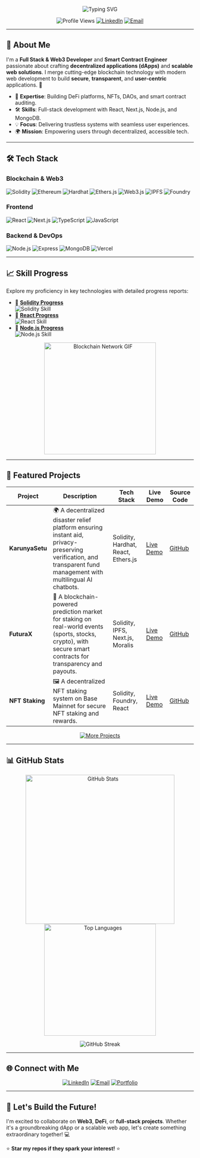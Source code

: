 <p align="center">
  <img src="https://readme-typing-svg.herokuapp.com?font=Fira+Code&size=28&pause=1000&color=00FF00&center=true&vCenter=true&width=600&lines=Hi,+I'm+Sribabu+Mandraju!;Full+Stack+%26+Web3+Developer;Smart+Contract+Engineer" alt="Typing SVG" />
</p>

<p align="center">
  <img src="https://komarev.com/ghpvc/?username=Sribabu-Mandraju&label=Profile+Views&color=brightgreen&style=flat-square" alt="Profile Views" />
  <a href="https://www.linkedin.com/in/sribabu-mandraju-590524233/"><img src="https://img.shields.io/badge/LinkedIn-Connect-blue?style=flat-square&logo=linkedin" alt="LinkedIn" /></a>
  <a href="mailto:sribabumandraju@gmail.com"><img src="https://img.shields.io/badge/Email-Contact-red?style=flat-square&logo=gmail" alt="Email" /></a>
</p>


---

## 🌟 **About Me**

I'm a **Full Stack & Web3 Developer** and **Smart Contract Engineer** passionate about crafting **decentralized applications (dApps)** and **scalable web solutions**. I merge cutting-edge blockchain technology with modern web development to build **secure**, **transparent**, and **user-centric** applications. 🚀

- 🔗 **Expertise**: Building DeFi platforms, NFTs, DAOs, and smart contract auditing.
- 🛠 **Skills**: Full-stack development with React, Next.js, Node.js, and MongoDB.
- 💡 **Focus**: Delivering trustless systems with seamless user experiences.
- 🌍 **Mission**: Empowering users through decentralized, accessible tech.


---
## 🛠 **Tech Stack**

### Blockchain & Web3
![Solidity](https://img.shields.io/badge/Solidity-%23363636.svg?style=flat-square&logo=solidity&logoColor=white)
![Ethereum](https://img.shields.io/badge/Ethereum-3C3C3D?style=flat-square&logo=ethereum&logoColor=white)
![Hardhat](https://img.shields.io/badge/Hardhat-FFF100?style=flat-square&logo=hardhat&logoColor=black)
![Ethers.js](https://img.shields.io/badge/Ethers.js-3C3C3D?style=flat-square&logo=ethers&logoColor=white)
![Web3.js](https://img.shields.io/badge/Web3.js-F16822?style=flat-square&logo=web3.js&logoColor=white)
![IPFS](https://img.shields.io/badge/IPFS-65C2CB?style=flat-square&logo=ipfs&logoColor=white)
![Foundry](https://img.shields.io/badge/Foundry-FF6C37?style=flat-square&logo=foundry&logoColor=white)

### Frontend
![React](https://img.shields.io/badge/React-20232A?style=flat-square&logo=react&logoColor=61DAFB)
![Next.js](https://img.shields.io/badge/Next.js-000000?style=flat-square&logo=next.js&logoColor=white)
![TypeScript](https://img.shields.io/badge/TypeScript-007ACC?style=flat-square&logo=typescript&logoColor=white)
![JavaScript](https://img.shields.io/badge/JavaScript-F7DF1E?style=flat-square&logo=javascript&logoColor=black)

### Backend & DevOps
![Node.js](https://img.shields.io/badge/Node.js-339933?style=flat-square&logo=node.js&logoColor=white)
![Express](https://img.shields.io/badge/Express-000000?style=flat-square&logo=express&logoColor=white)
![MongoDB](https://img.shields.io/badge/MongoDB-47A248?style=flat-square&logo=mongodb&logoColor=white)
![Vercel](https://img.shields.io/badge/Vercel-000000?style=flat-square&logo=vercel&logoColor=white)

---

## 📈 **Skill Progress**

Explore my proficiency in key technologies with detailed progress reports:

- 📄 **[Solidity Progress](https://github.com/Sribabu-Mandraju/Solidity_Progress.pdf)**  
  <img src="https://img.shields.io/badge/Solidity-75%25-brightgreen?style=flat-square" alt="Solidity Skill" />
- 📄 **[React Progress](https://github.com/Sribabu-Mandraju/React_Progress.pdf)**  
  <img src="https://img.shields.io/badge/React-70%25-blueviolet?style=flat-square" alt="React Skill" />
- 📄 **[Node.js Progress](https://github.com/Sribabu-Mandraju/Nodejs_Progress.pdf)**  
  <img src="https://img.shields.io/badge/Node.js-85%25-green?style=flat-square" alt="Node.js Skill" />

<p align="center">
  <img src="https://media.giphy.com/media/xT9IgzoZZ1Y6v7qJ3W/giphy.gif" alt="Blockchain Network GIF" width="300" />
</p>


---
## 🚀 **Featured Projects**

| Project | Description | Tech Stack | Live Demo | Source Code |
|---------|-------------|------------|-----------|-------------|
| **KarunyaSetu** | 🌍 A decentralized disaster relief platform ensuring instant aid, privacy-preserving verification, and transparent fund management with multilingual AI chatbots. | Solidity, Hardhat, React, Ethers.js | [Live Demo](https://karunyasethu.vercel.app/) | [GitHub](https://github.com/Sribabu-Mandraju/KarunyaSetu) |
| **FuturaX** | 🎯 A blockchain-powered prediction market for staking on real-world events (sports, stocks, crypto), with secure smart contracts for transparency and payouts. | Solidity, IPFS, Next.js, Moralis | [Live Demo](https://future-x-ulpg.vercel.app/) | [GitHub](https://github.com/Sribabu-Mandraju/futurax_defi) |
| **NFT Staking** | 🖼 A decentralized NFT staking system on Base Mainnet for secure NFT staking and rewards. | Solidity, Foundry, React | [Live Demo](https://lock-nft-frontend.vercel.app/) | [GitHub](https://github.com/Sribabu-Mandraju/lockNft_frontend) |

<p align="center">
  <a href="https://github.com/Sribabu-Mandraju?tab=repositories"><img src="https://img.shields.io/badge/Explore+More+Projects-View%20Repos-brightgreen?style=for-the-badge&logo=github" alt="More Projects" /></a>
</p>

---

## 📊 **GitHub Stats**

<p align="center">
  <img src="https://github-readme-stats.vercel.app/api?username=Sribabu-Mandraju&show_icons=true&theme=radical&hide_border=true" alt="GitHub Stats" width="400" />
  <img src="https://github-readme-stats.vercel.app/api/top-langs/?username=Sribabu-Mandraju&layout=compact&theme=radical&hide_border=true" alt="Top Languages" width="300" />
</p>

<p align="center">
  <img src="https://github-readme-streak-stats.herokuapp.com/?user=Sribabu-Mandraju&theme=radical&hide_border=true" alt="GitHub Streak" />
</p>

---

## 🌐 **Connect with Me**

<p align="center">
  <a href="https://www.linkedin.com/in/sribabu-mandraju-590524233/"><img src="https://img.shields.io/badge/LinkedIn-0077B5?style=for-the-badge&logo=linkedin&logoColor=white" alt="LinkedIn" /></a>
  <a href="mailto:sribabumandraju@gmail.com"><img src="https://img.shields.io/badge/Email-D14836?style=for-the-badge&logo=gmail&logoColor=white" alt="Email" /></a>
  <a href="https://portfolio-35c3.vercel.app/"><img src="https://img.shields.io/badge/Portfolio-FF7139?style=for-the-badge&logo=vercel&logoColor=white" alt="Portfolio" /></a>
  <!-- Add your X handle below if applicable -->
  <!-- <a href="https://x.com/your-handle"><img src="https://img.shields.io/badge/X-000000?style=for-the-badge&logo=x&logoColor=white" alt="X" /></a> -->
</p>

---

## 🤝 **Let's Build the Future!**

I'm excited to collaborate on **Web3**, **DeFi**, or **full-stack projects**. Whether it's a groundbreaking dApp or a scalable web app, let's create something extraordinary together! 💻


⭐ **Star my repos if they spark your interest!** ⭐
